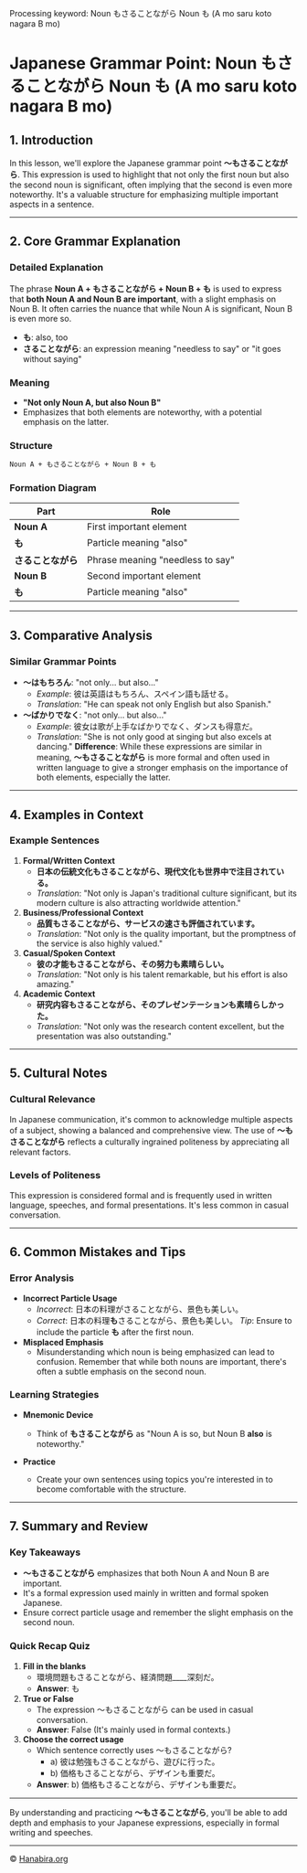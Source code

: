 Processing keyword: Noun もさることながら Noun も (A mo saru koto nagara B mo)
# Japanese Grammar Point: Noun もさることながら Noun も (A mo saru koto nagara B mo)

## 1. Introduction
In this lesson, we'll explore the Japanese grammar point **～もさることながら**. This expression is used to highlight that not only the first noun but also the second noun is significant, often implying that the second is even more noteworthy. It's a valuable structure for emphasizing multiple important aspects in a sentence.

---
## 2. Core Grammar Explanation
### Detailed Explanation
The phrase **Noun A + もさることながら + Noun B + も** is used to express that **both Noun A and Noun B are important**, with a slight emphasis on Noun B. It often carries the nuance that while Noun A is significant, Noun B is even more so.
- **も**: also, too
- **さることながら**: an expression meaning "needless to say" or "it goes without saying"
### Meaning
- **"Not only Noun A, but also Noun B"**
- Emphasizes that both elements are noteworthy, with a potential emphasis on the latter.
### Structure
```markdown
Noun A + もさることながら + Noun B + も
```
### Formation Diagram
| Part             | Role                                |
|------------------|-------------------------------------|
| **Noun A**       | First important element             |
| **も**           | Particle meaning "also"             |
| **さることながら** | Phrase meaning "needless to say"    |
| **Noun B**       | Second important element            |
| **も**           | Particle meaning "also"             |
---
## 3. Comparative Analysis
### Similar Grammar Points
- **～はもちろん**: "not only... but also..."
  - *Example*: 彼は英語はもちろん、スペイン語も話せる。
  - *Translation*: "He can speak not only English but also Spanish."
- **～ばかりでなく**: "not only... but also..."
  - *Example*: 彼女は歌が上手なばかりでなく、ダンスも得意だ。
  - *Translation*: "She is not only good at singing but also excels at dancing."
**Difference**: While these expressions are similar in meaning, **～もさることながら** is more formal and often used in written language to give a stronger emphasis on the importance of both elements, especially the latter.
---
## 4. Examples in Context
### Example Sentences
1. **Formal/Written Context**
   - **日本の伝統文化もさることながら、現代文化も世界中で注目されている。**
   - *Translation*: "Not only is Japan's traditional culture significant, but its modern culture is also attracting worldwide attention."
2. **Business/Professional Context**
   - **品質もさることながら、サービスの速さも評価されています。**
   - *Translation*: "Not only is the quality important, but the promptness of the service is also highly valued."
3. **Casual/Spoken Context**
   - **彼の才能もさることながら、その努力も素晴らしい。**
   - *Translation*: "Not only is his talent remarkable, but his effort is also amazing."
4. **Academic Context**
   - **研究内容もさることながら、そのプレゼンテーションも素晴らしかった。**
   - *Translation*: "Not only was the research content excellent, but the presentation was also outstanding."
---
## 5. Cultural Notes
### Cultural Relevance
In Japanese communication, it's common to acknowledge multiple aspects of a subject, showing a balanced and comprehensive view. The use of **～もさることながら** reflects a culturally ingrained politeness by appreciating all relevant factors.
### Levels of Politeness
This expression is considered formal and is frequently used in written language, speeches, and formal presentations. It's less common in casual conversation.

---
## 6. Common Mistakes and Tips
### Error Analysis
- **Incorrect Particle Usage**
  - *Incorrect*: 日本の料理がさることながら、景色も美しい。
  - *Correct*: 日本の料理**も**さることながら、景色も美しい。
  *Tip*: Ensure to include the particle **も** after the first noun.
- **Misplaced Emphasis**
  - Misunderstanding which noun is being emphasized can lead to confusion. Remember that while both nouns are important, there's often a subtle emphasis on the second noun.
### Learning Strategies
- **Mnemonic Device**
  - Think of **もさることながら** as "Noun A is so, but Noun B **also** is noteworthy."
  
- **Practice**
  - Create your own sentences using topics you're interested in to become comfortable with the structure.
---
## 7. Summary and Review
### Key Takeaways
- **～もさることながら** emphasizes that both Noun A and Noun B are important.
- It's a formal expression used mainly in written and formal spoken Japanese.
- Ensure correct particle usage and remember the slight emphasis on the second noun.
### Quick Recap Quiz
1. **Fill in the blanks**
   - 環境問題もさることながら、経済問題____深刻だ。
   - **Answer**: も
2. **True or False**
   - The expression ～もさることながら can be used in casual conversation.
   - **Answer**: False (It's mainly used in formal contexts.)
3. **Choose the correct usage**
   - Which sentence correctly uses ～もさることながら?
     - a) 彼は勉強もさることながら、遊びに行った。
     - b) 価格もさることながら、デザインも重要だ。
   - **Answer**: b) 価格もさることながら、デザインも重要だ。
---
By understanding and practicing **～もさることながら**, you'll be able to add depth and emphasis to your Japanese expressions, especially in formal writing and speeches.

---

© [Hanabira.org](https://hanabira.org)
